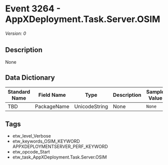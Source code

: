 # Event 3264 - AppXDeployment.Task.Server.OSIM
###### Version: 0

## Description
None

## Data Dictionary
|Standard Name|Field Name|Type|Description|Sample Value|
|---|---|---|---|---|
|TBD|PackageName|UnicodeString|None|`None`|

## Tags
* etw_level_Verbose
* etw_keywords_OSIM_KEYWORD APPXDEPLOYMENTSERVER_PERF_KEYWORD
* etw_opcode_Start
* etw_task_AppXDeployment.Task.Server.OSIM
